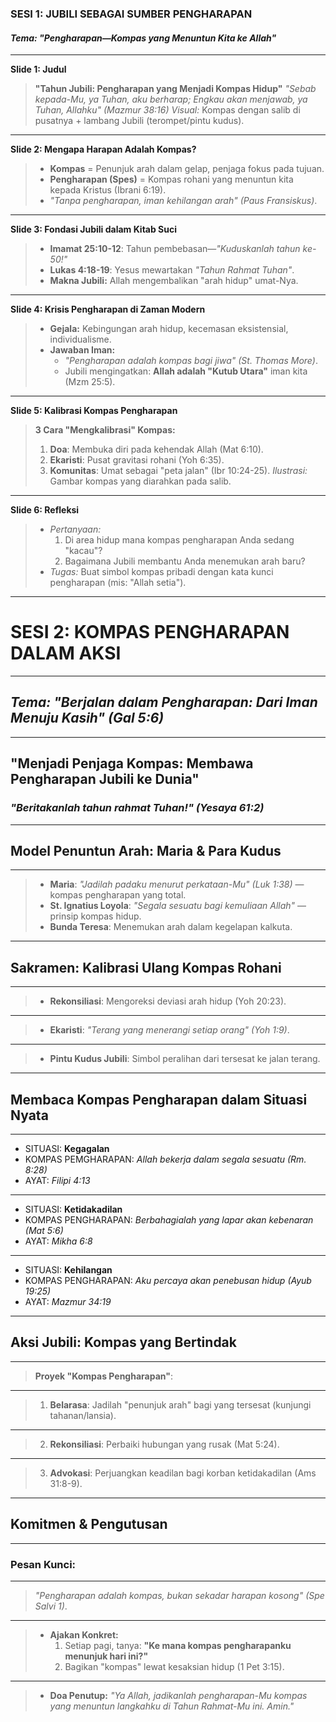 ### **SESI 1: JUBILI SEBAGAI SUMBER PENGHARAPAN**
#### *Tema: "Pengharapan—Kompas yang Menuntun Kita ke Allah"*

---

**Slide 1: Judul**
> **"Tahun Jubili: Pengharapan yang Menjadi Kompas Hidup"**
> *"Sebab kepada-Mu, ya Tuhan, aku berharap; Engkau akan menjawab, ya Tuhan, Allahku" (Mazmur 38:16)*
> *Visual:* Kompas dengan salib di pusatnya + lambang Jubili (terompet/pintu kudus).

---

**Slide 2: Mengapa Harapan Adalah Kompas?**
> - **Kompas** = Penunjuk arah dalam gelap, penjaga fokus pada tujuan.
> - **Pengharapan (Spes)** = Kompas rohani yang menuntun kita kepada Kristus (Ibrani 6:19).
> - *"Tanpa pengharapan, iman kehilangan arah" (Paus Fransiskus)*.

---

**Slide 3: Fondasi Jubili dalam Kitab Suci**
> - **Imamat 25:10-12**: Tahun pembebasan—*"Kuduskanlah tahun ke-50!"*
> - **Lukas 4:18-19**: Yesus mewartakan *"Tahun Rahmat Tuhan"*.
> - **Makna Jubili:** Allah mengembalikan "arah hidup" umat-Nya.

---

**Slide 4: Krisis Pengharapan di Zaman Modern**
> - **Gejala:** Kebingungan arah hidup, kecemasan eksistensial, individualisme.
> - **Jawaban Iman:**
>   - *"Pengharapan adalah kompas bagi jiwa" (St. Thomas More)*.
>   - Jubili mengingatkan: **Allah adalah "Kutub Utara"** iman kita (Mzm 25:5).

---

**Slide 5: Kalibrasi Kompas Pengharapan**
> **3 Cara "Mengkalibrasi" Kompas:**
> 1. **Doa**: Membuka diri pada kehendak Allah (Mat 6:10).
> 2. **Ekaristi**: Pusat gravitasi rohani (Yoh 6:35).
> 3. **Komunitas**: Umat sebagai "peta jalan" (Ibr 10:24-25).
> *Ilustrasi:* Gambar kompas yang diarahkan pada salib.

---

**Slide 6: Refleksi**
> - *Pertanyaan:*
>   1. Di area hidup mana kompas pengharapan Anda sedang "kacau"?
>   2. Bagaimana Jubili membantu Anda menemukan arah baru?
> - *Tugas:* Buat simbol kompas pribadi dengan kata kunci pengharapan (mis: "Allah setia").

---

# **SESI 2: KOMPAS PENGHARAPAN DALAM AKSI**

---

## *Tema: "Berjalan dalam Pengharapan: Dari Iman Menuju Kasih" (Gal 5:6)*

---


## **"Menjadi Penjaga Kompas: Membawa Pengharapan Jubili ke Dunia"**
### *"Beritakanlah tahun rahmat Tuhan!" (Yesaya 61:2)*

---

## **Model Penuntun Arah: Maria & Para Kudus**

---

> - **Maria**: *"Jadilah padaku menurut perkataan-Mu" (Luk 1:38)* — kompas pengharapan yang total.
> - **St. Ignatius Loyola**: *"Segala sesuatu bagi kemuliaan Allah"* — prinsip kompas hidup.
> - **Bunda Teresa**: Menemukan arah dalam kegelapan kalkuta.

---

## **Sakramen: Kalibrasi Ulang Kompas Rohani**

---

> - **Rekonsiliasi**: Mengoreksi deviasi arah hidup (Yoh 20:23).

---

> - **Ekaristi**: *"Terang yang menerangi setiap orang" (Yoh 1:9)*.

---

> - **Pintu Kudus Jubili**: Simbol peralihan dari tersesat ke jalan terang.

---

## **Membaca Kompas Pengharapan dalam Situasi Nyata**

---

- SITUASI: **Kegagalan**
- KOMPAS PEMGHARAPAN: *Allah bekerja dalam segala sesuatu (Rm. 8:28)*
- AYAT: *Filipi 4:13*

---

- SITUASI: **Ketidakadilan**
- KOMPAS PENGHARAPAN: *Berbahagialah yang lapar akan kebenaran (Mat 5:6)*
- AYAT: *Mikha 6:8*

---

- SITUASI: **Kehilangan**
- KOMPAS PENGHARAPAN: *Aku percaya akan penebusan hidup (Ayub 19:25)*
- AYAT: *Mazmur 34:19*

---

## **Aksi Jubili: Kompas yang Bertindak**

---

> **Proyek "Kompas Pengharapan"**:

---

> 1. **Belarasa**: Jadilah "penunjuk arah" bagi yang tersesat (kunjungi tahanan/lansia).

---

> 2. **Rekonsiliasi**: Perbaiki hubungan yang rusak (Mat 5:24).

---

> 3. **Advokasi**: Perjuangkan keadilan bagi korban ketidakadilan (Ams 31:8-9).

---

## **Komitmen & Pengutusan**

---

### **Pesan Kunci:**

---

>   *"Pengharapan adalah kompas, bukan sekadar harapan kosong" (Spe Salvi 1)*.

---

> - **Ajakan Konkret:**
>   1. Setiap pagi, tanya: **"Ke mana kompas pengharapanku menunjuk hari ini?"**
>   2. Bagikan "kompas" lewat kesaksian hidup (1 Pet 3:15).

---

> - **Doa Penutup:**
>   *"Ya Allah, jadikanlah pengharapan-Mu kompas yang menuntun langkahku di Tahun Rahmat-Mu ini. Amin."*
